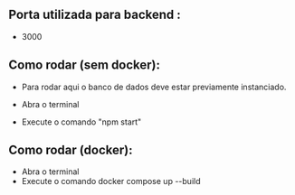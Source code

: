 ## Porta utilizada para backend :
- 3000
## Como rodar (sem docker):

- Para rodar aqui o banco de dados deve estar previamente instanciado.

- Abra o terminal

- Execute o comando "npm start"

## Como rodar (docker):

- Abra o terminal
- Execute o comando docker compose up --build